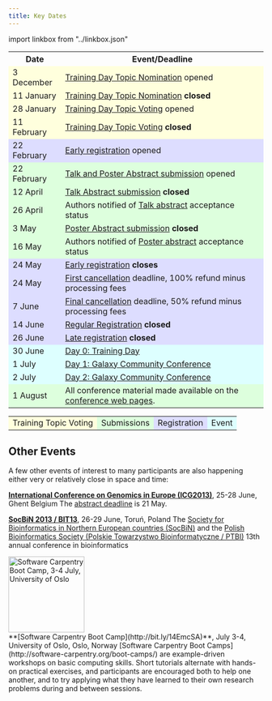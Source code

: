 ```yaml
---
title: Key Dates
---
```


<slot name="/events/gcc2013/header" />

import linkbox from "../linkbox.json"
<link-box :data="linkbox" />

<table>
  <tr class="th" >
    <th> Date </th>
    <th> Event/Deadline </th>
  </tr>
  <tr style="background-color: #ffd" >
    <td> 3 December </td>
    <td> <a href='/events/gcc2013/training-day/'>Training Day Topic Nomination</a> opened </td>
  </tr>
  <tr style="background-color: #ffd" >
    <td> 11 January </td>
    <td> <a href='/events/gcc2013/training-day/'>Training Day Topic Nomination</a> <strong>closed</strong> </td>
  </tr>
  <tr style="background-color: #ffd" >
    <td> 28 January </td>
    <td> <a href='/events/gcc2013/training-day/'>Training Day Topic Voting</a> opened </td>
  </tr>
  <tr style="background-color: #ffd" >
    <td> 11 February </td>
    <td> <a href='/events/gcc2013/training-day/'>Training Day Topic Voting</a> <strong>closed</strong> </td>
  </tr>
  <tr style="background-color: #ddf" >
    <td> 22 February </td>
    <td> <a href='/events/gcc2013/register/'>Early registration</a> opened </td>
  </tr>
  <tr style="background-color: #dfd" >
    <td> 22 February </td>
    <td> <a href='/events/gcc2013/abstracts/'>Talk and Poster Abstract submission</a> opened </td>
  </tr>
  <tr style="background-color: #dfd" >
    <td> 12 April </td>
    <td> <a href='/events/gcc2013/abstracts/'>Talk Abstract submission</a> <strong>closed</strong> </td>
  </tr>
  <tr style="background-color: #dfd" >
    <td> 26 April </td>
    <td> Authors notified of <a href='/events/gcc2013/abstracts/'>Talk abstract</a> acceptance status </td>
  </tr>
  <tr style="background-color: #dfd" >
    <td> 3 May </td>
    <td> <a href='/events/gcc2013/abstracts/'>Poster Abstract submission</a> <strong>closed</strong> </td>
  </tr>
  <tr style="background-color: #dfd" >
    <td> 16 May </td>
    <td> Authors notified of <a href='/events/gcc2013/abstracts/'>Poster abstract</a> acceptance status </td>
  </tr>
  <tr style="background-color: #ddf" >
    <td> 24 May </td>
    <td> <a href='/events/gcc2013/register/'>Early registration</a> <strong>closes</strong> </td>
  </tr>
  <tr style="background-color: #ddf" >
    <td> 24 May </td>
    <td> <a href='/events/gcc2013/register/'>First cancellation</a> deadline, 100% refund minus processing fees </td>
  </tr>
  <tr style="background-color: #ddf" >
    <td> 7 June </td>
    <td> <a href='/events/gcc2013/register/'>Final cancellation</a> deadline,  50% refund minus processing fees </td>
  </tr>
  <tr style="background-color: #ddf" >
    <td> 14 June </td>
    <td> <a href='/events/gcc2013/register/'>Regular Registration</a> <strong>closed</strong> </td>
  </tr>
  <tr style="background-color: #ddf" >
    <td> 26 June </td>
    <td> <a href='/events/gcc2013/register/'>Late registration</a> <strong>closed</strong> </td>
  </tr>
  <tr style="background-color: #dff" >
    <td> 30 June </td>
    <td> <a href='/events/gcc2013/training-day/'>Day 0: Training Day</a> </td>
  </tr>
  <tr style="background-color: #dff" >
    <td> 1 July </td>
    <td> <a href='/events/gcc2013/program/'>Day 1: Galaxy Community Conference</a> </td>
  </tr>
  <tr style="background-color: #dff" >
    <td> 2 July </td>
    <td> <a href='/events/gcc2013/program/'>Day 2: Galaxy Community Conference</a> </td>
  </tr>
  <tr style="background-color: #dfd" >
    <td> 1 August </td>
    <td> All conference material made available on the <a href='/events/gcc2013/'>conference web pages</a>. </td>
  </tr>
</table>


<table>
  <tr>
    <td style=" background-color: #ffd;"> Training Topic Voting </td>
    <td style=" background-color: #dfd;"> Submissions </td>
    <td style=" background-color: #ddf;"> Registration </td>
    <td style=" background-color: #dff;"> Event </td>
  </tr>
</table>


## Other Events

A few other events of interest to many participants are also happening either very or relatively close in space and time:

 **[International Conference on Genomics in Europe (ICG2013)](http://www.icg-europe.org/)**, 25-28 June, Ghent Belgium
   The [abstract deadline](http://www.icg-europe.org/abstract/) is 21 May.

 **[SocBiN 2013 / BIT13](http://ptbi.org.pl/SocBiN2013/)**, 26-29 June, Toruń, Poland
   The [Society for Bioinformatics in Northern European countries (SocBiN)](http://www.socbin.org/) and the [Polish Bioinformatics Society (Polskie Towarzystwo Bioinformatyczne / PTBI)](http://ptbi.org.pl/) 13th annual conference in bioinformatics

<div class='right'><a href='http://bit.ly/14EmcSA'><img src="/images/logos/SoftwareCarpentryLogo.png" alt="Software Carpentry Boot Camp, 3-4 July, University of Oslo" width="150" /></a></div>
 **[Software Carpentry Boot Camp](http://bit.ly/14EmcSA)**, July 3-4, University of Oslo, Oslo, Norway
   [Software Carpentry Boot Camps](http://software-carpentry.org/boot-camps/) are  example-driven workshops on basic computing skills. Short tutorials alternate with hands-on practical exercises, and participants are encouraged both to help one another, and to try applying what they have learned to their own research problems during and between sessions.

<slot name="/events/gcc2013/footer" />
